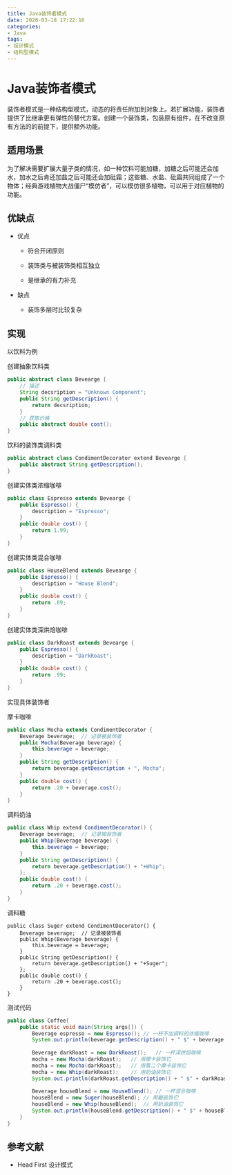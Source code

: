 ```yaml
---
title: Java装饰者模式
date: 2020-03-18 17:22:16
categories: 
- Java
tags:
- 设计模式
- 结构型模式
---
```


# Java装饰者模式

装饰者模式是一种结构型模式，动态的将责任附加到对象上。若扩展功能，装饰者提供了比继承更有弹性的替代方案。创建一个装饰类，包装原有组件，在不改变原有方法的的前提下，提供额外功能。

## 适用场景

为了解决需要扩展大量子类的情况，如一种饮料可能加糖，加糖之后可能还会加水，加水之后肯还加盐之后可能还会加砒霜；这些糖、水盐、砒霜共同组成了一个物体；经典游戏植物大战僵尸“模仿者”，可以模仿很多植物，可以用于对应植物的功能。

## 优缺点

- 优点

  - 符合开闭原则

  - 装饰类与被装饰类相互独立
  - 是继承的有力补充

- 缺点

  - 装饰多层时比较复杂

## 实现

以饮料为例

创建抽象饮料类

```java
public abstract class Bevearge {
    // 描述
    String decsription = "Unknown Component";
    public String getDescription() {
        return decsription;
    }
    // 获取价格
    public abstract double cost();
}
```

饮料的装饰类调料类

```java
public abstract class CondimentDecorator extend Bevearge {
	public abstract String getDescription();
}
```

创建实体类浓缩咖啡

```java
public class Espresso extends Bevearge {
    public Espresso() {
        description = "Espresso";
    }
    public double cost() {
        return 1.99;
    }
}
```

创建实体类混合咖啡

```java
public class HouseBlend extends Bevearge {
    public Espresso() {
        description = "House Blend";
    }
    public double cost() {
        return .89;
    }
}
```

创建实体类深烘焙咖啡

```java
public class DarkRoast extends Bevearge {
    public Espresso() {
        description = "DarkRoast";
    }
    public double cost() {
        return .99;
    }
}
```



实现具体装饰者

摩卡咖啡

```java
public class Mocha extends CondimentDecorator {
    Beverage beverage;	// 记录被装饰者
    public Mocha(Beverage beverage) {
        this.beverage = beverage;
    }
    public String getDescription() {
        return beverage.getDescription + ", Mocha";
    }
    public double cost() {
        return .20 + beverage.cost();
    }
}
```

调料奶油

```java
public class Whip extend CondimentDecorator() {
    Beverage beverage;	// 记录被装饰者
    public Whip(Beverage beverage) {
        this.beverage = beverage;
    }
    public String getDescription() {
        return beverage.getDescription() + "+Whip";
    };
    public double cost() {
        return .20 + beverage.cost();
    }
}
```

调料糖

```jav
public class Suger extend CondimentDecorator() {
    Beverage beverage;	// 记录被装饰者
    public Whip(Beverage beverage) {
        this.beverage = beverage;
    }
    public String getDescription() {
        return beverage.getDescription() + "+Suger";
    };
    public double cost() {
        return .20 + beverage.cost();
    }
}
```

测试代码

```java
public class Coffee{
    public static void main(String args[]) {
        Beverage espresso = new Espresso();	// 一杯不加调料的浓缩咖啡
        System.out.println(beverage.getDescription() + " $" + beverage.cost());
        
        Beverage darkRoast = new DarkRoast();	// 一杯深烘焙咖啡
        mocha = new Mocha(darkRoast);	// 用摩卡装饰它
        mocha = new Mocha(darkRoast);	// 用第二个摩卡装饰它
        mocha = new Whip(darkRoast);	// 用奶油装饰它
        System.out.println(darkRoast.getDescription() + " $" + darkRoast.cost());
        
        Beverage houseBlend = new HouseBlend();	// 一杯混合咖啡
        houseBlend = new Suger(houseBlend);	// 用糖装饰它
        houseBlend = new Whip(houseBlend);	// 用奶油装饰它
        System.out.println(houseBlend.getDescription() + " $" + houseBlend.cost());
    }
}
```

## 参考文献

- Head First 设计模式